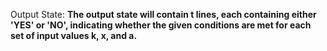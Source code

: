 Output State: **The output state will contain t lines, each containing either 'YES' or 'NO', indicating whether the given conditions are met for each set of input values k, x, and a.**